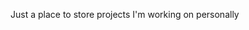 Just a place to store projects I'm working on personally

<!---
Prophatt/Prophatt is a ✨ special ✨ repository because its `README.md` (this file) appears on your GitHub profile.
You can click the Preview link to take a look at your changes.
--->
